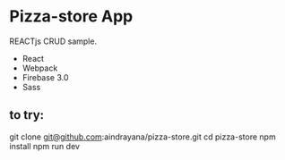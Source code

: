 # Pizza-store App
REACTjs CRUD sample.

- React
- Webpack
- Firebase 3.0
- Sass

## to try:
git clone git@github.com:aindrayana/pizza-store.git
cd pizza-store
npm install
npm run dev
